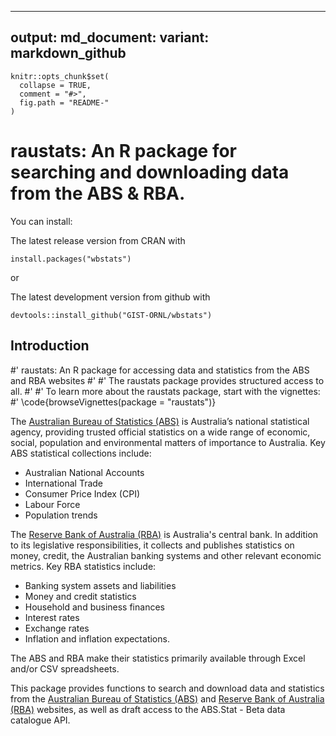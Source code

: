 
---
output:
  md_document:
    variant: markdown_github
---

<!-- README.md is generated from README.Rmd. Please edit that file -->

```{r, echo = FALSE}
knitr::opts_chunk$set(
  collapse = TRUE,
  comment = "#>",
  fig.path = "README-"
)
```


# raustats: An R package for searching and downloading data from the ABS & RBA.

You can install:

The latest release version from CRAN with
```{r, eval = FALSE}
install.packages("wbstats")
```

or

The latest development version from github with
```{r, eval = FALSE}
devtools::install_github("GIST-ORNL/wbstats")
```


## Introduction

#' raustats: An R package for accessing data and statistics from the ABS and RBA websites
#'
#' The raustats package provides structured access to all.
#'
#' To learn more about the raustats package, start with the vignettes:
#' \code{browseVignettes(package = "raustats")}

The [Australian Bureau of Statistics (ABS)](http://www.abs.gov.au/) is
Australia’s national statistical agency, providing trusted official statistics
on a wide range of economic, social, population and environmental matters of
importance to Australia. Key ABS statistical collections include:
 
  * Australian National Accounts
  * International Trade
  * Consumer Price Index (CPI)
  * Labour Force
  * Population trends


The [Reserve Bank of Australia (RBA)](http://www.rba.gov.au/) is Australia's
central bank. In addition to its legislative responsibilities, it collects and
publishes statistics on money, credit, the Australian banking systems and other
relevant economic metrics. Key RBA statistics include:

  * Banking system assets and liabilities
  * Money and credit statistics
  * Household and business finances
  * Interest rates
  * Exchange rates
  * Inflation and inflation expectations.


The ABS and RBA make their statistics primarily available through Excel and/or
CSV spreadsheets. 

This package provides functions to search and download data and statistics from
the [Australian Bureau of Statistics (ABS)](http://www.abs.gov.au/) and [Reserve
Bank of Australia (RBA)](http://www.rba.gov.au/) websites, as well as draft
access to the ABS.Stat - Beta data catalogue API.


